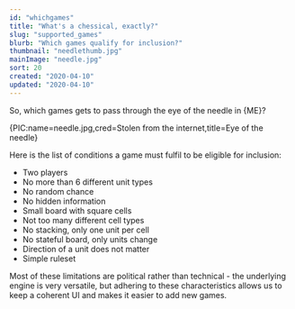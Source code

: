 ```yaml
---
id: "whichgames"
title: "What's a chessical, exactly?"
slug: "supported_games"
blurb: "Which games qualify for inclusion?"
thumbnail: "needlethumb.jpg"
mainImage: "needle.jpg"
sort: 20
created: "2020-04-10"
updated: "2020-04-10"
---
```


So, which games gets to pass through the eye of the needle in {ME}?

{PIC:name=needle.jpg,cred=Stolen from the internet,title=Eye of the needle}

Here is the list of conditions a game must fulfil to be eligible for inclusion:

- Two players
- No more than 6 different unit types
- No random chance
- No hidden information
- Small board with square cells
- Not too many different cell types
- No stacking, only one unit per cell
- No stateful board, only units change
- Direction of a unit does not matter
- Simple ruleset

Most of these limitations are political rather than technical - the underlying engine is very versatile, but adhering to these characteristics allows us to keep a coherent UI and makes it easier to add new games.
